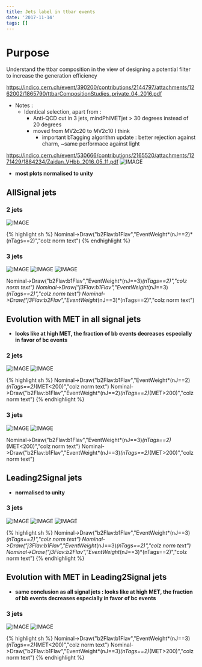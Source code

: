 ```yaml
---
title: Jets label in ttbar events
date: '2017-11-14'
tags: []
---
```

# Purpose

Understand the ttbar composition in the view of designing a potential filter to increase the generation efficiency

https://indico.cern.ch/event/390200/contributions/2144797/attachments/1262002/1865790/ttbarCompositionStudies_private_04_2016.pdf

* Notes :
  * Identical selection, apart from :
    * Anti-QCD cut in 3 jets, mindPhiMETjet > 30 degrees instead of 20 degrees
    * moved from MV2c20 to MV2c10 I think
      * important bTagging algorithm update : better rejection against charm, ~same performace against light

https://indico.cern.ch/event/530666/contributions/2165520/attachments/1271429/1884234/Zaidan_VHbb_2016_05_11.pdf
![IMAGE](/images/q/IMAGE)

* **most plots normalised to unity**

## AllSignal jets

### 2 jets
![IMAGE](/images/q/IMAGE)

{% highlight sh %}
Nominal->Draw("b2Flav:b1Flav","EventWeight*(nJ==2)*(nTags==2)","colz norm text")
{% endhighlight %}

### 3 jets
![IMAGE](/images/q/IMAGE)
![IMAGE](/images/q/IMAGE)
![IMAGE](/images/q/IMAGE)

Nominal->Draw("b2Flav:b1Flav","EventWeight*(nJ==3)*(nTags==2)","colz norm text")
Nominal->Draw("j3Flav:b1Flav","EventWeight*(nJ==3)*(nTags==2)","colz norm text")
Nominal->Draw("j3Flav:b2Flav","EventWeight*(nJ==3)*(nTags==2)","colz norm text")

## Evolution with MET in all signal jets

* **looks like at high MET, the fraction of bb events decreases especially in favor of bc events**

### 2 jets
![IMAGE](/images/q/IMAGE)
![IMAGE](/images/q/IMAGE)

{% highlight sh %}
Nominal->Draw("b2Flav:b1Flav","EventWeight*(nJ==2)*(nTags==2)*(MET<200)","colz norm text")
Nominal->Draw("b2Flav:b1Flav","EventWeight*(nJ==2)*(nTags==2)*(MET>200)","colz norm text")
{% endhighlight %}

### 3 jets
![IMAGE](/images/q/IMAGE)
![IMAGE](/images/q/IMAGE)

Nominal->Draw("b2Flav:b1Flav","EventWeight*(nJ==3)*(nTags==2)*(MET<200)","colz norm text")
Nominal->Draw("b2Flav:b1Flav","EventWeight*(nJ==3)*(nTags==2)*(MET>200)","colz norm text")

## Leading2Signal jets

* **normalised to unity**

### 3 jets
![IMAGE](/images/q/IMAGE)
![IMAGE](/images/q/IMAGE)
![IMAGE](/images/q/IMAGE)

{% highlight sh %}
Nominal->Draw("b2Flav:b1Flav","EventWeight*(nJ==3)*(nTags==2)","colz norm text")
Nominal->Draw("j3Flav:b1Flav","EventWeight*(nJ==3)*(nTags==2)","colz norm text")
Nominal->Draw("j3Flav:b2Flav","EventWeight*(nJ==3)*(nTags==2)","colz norm text")
{% endhighlight %}

## Evolution with MET in Leading2Signal jets

* **same conclusion as all signal jets : looks like at high MET, the fraction of bb events decreases especially in favor of bc events**

### 3 jets
![IMAGE](/images/q/IMAGE)
![IMAGE](/images/q/IMAGE)

{% highlight sh %}
Nominal->Draw("b2Flav:b1Flav","EventWeight*(nJ==3)*(nTags==2)*(MET<200)","colz norm text")
Nominal->Draw("b2Flav:b1Flav","EventWeight*(nJ==3)*(nTags==2)*(MET>200)","colz norm text")
{% endhighlight %}



